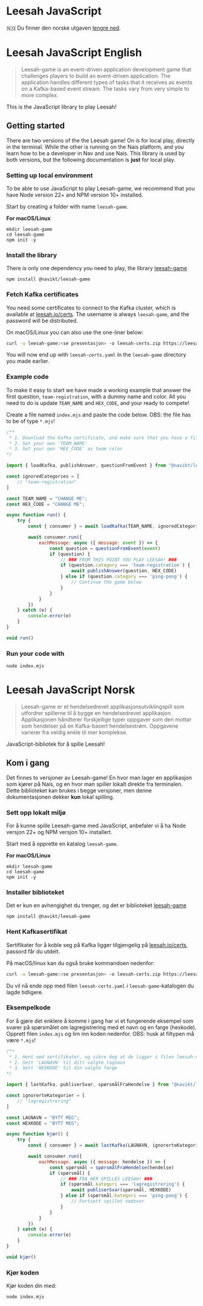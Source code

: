 # Leesah JavaScript

🇳🇴 Du finner den norske utgaven [lengre ned](#leesah-javascript-norsk).

# Leesah JavaScript English

> Leesah-game is an event-driven application development game that challenges players to build an event-driven application.
> The application handles different types of tasks that it receives as events on a Kafka-based event stream.
> The tasks vary from very simple to more complex.

This is the JavaScript library to play Leesah!

## Getting started

There are two versions of the the Leesah game!
On is for local play, directly in the terminal.
While the other is running on the Nais platform, and you learn how to be a developer in Nav and use Nais.
This library is used by both versions, but the following documentation is **just** for local play.

### Setting up local environment

To be able to use JavaScript to play Leesah-game, we recommend that you have Node version 22+ and NPM version 10+ installed.

Start by creating a folder with name `leesah-game`.

**For macOS/Linux**
```
mkdir leesah-game
cd leesah-game
npm init -y
```

### Install the library

There is only one dependency you need to play, the library [leesah-game](https://www.npmjs.com/package/@navikt/leesah-game)

```shell
npm install @navikt/leesah-game
```

### Fetch Kafka certificates

You need some certificates to connect to the Kafka cluster, which is available at [leesah.io/certs](https://leesah.io/certs).
The username is always `leesah-game`, and the password will be distributed.

On macOS/Linux you can also use the one-liner below:
```bash
curl -u leesah-game:<se presentasjon> -o leesah-certs.zip https://leesah.io/certs && unzip leesah-certs.zip
```

You will now end up with `leesah-certs.yaml` in the `leesah-game` directory you made earlier.

### Example code
To make it easy to start we have made a working example that answer the first question, `team-registration`, with a dummy name and color.
All you need to do is update `TEAM_NAME` and `HEX_CODE`, and your ready to compete!

Create a file named `index.mjs` and paste the code below. OBS: the file has to be of type `*.mjs`!

```js
/**
 * 1. Download the Kafka certificate, and make sure that you have a file called leesah-certs.yaml in the same directory as this file
 * 2. Set your own 'TEAM_NAME'
 * 3. Set your own 'HEX_CODE' as team color
*/

import { loadKafka, publishAnswer, questionFromEvent } from "@navikt/leesah-game";

const ignoredCategories = [
    // "team-registration"
]

const TEAM_NAME = "CHANGE ME";
const HEX_CODE = "CHANGE ME";

async function run() {
    try {
        const { consumer } = await loadKafka(TEAM_NAME, ignoredCategories)

        await consumer.run({
            eachMessage: async ({ message: event }) => {
                const question = questionFromEvent(event)
                if (question) {
                    // ### FROM THIS POINT YOU PLAY LEESAH! ###
                    if (question.category === 'team-registration') {
                        await publishAnswer(question, HEX_CODE)
                    } else if (question.category === 'ping-pong') {
                        // Continue the game below
                    }
                }
            }
        })
    } catch (e) {
        console.error(e)
    }
}

void run()
```

### Run your code with

```shell
node index.mjs
```

# Leesah JavaScript Norsk

> Leesah-game er et hendelsedrevet applikasjonsutviklingspill som utfordrer spillerne til å bygge en hendelsedrevet applikasjon. 
> Applikasjonen håndterer forskjellige typer oppgaver som den mottar som hendelser på en Kafka-basert hendelsestrøm. 
> Oppgavene varierer fra veldig enkle til mer komplekse.

JavaScript-bibliotek for å spille Leesah!

## Kom i gang

Det finnes to versjoner av Leesah-game!
En hvor man lager en applikasjon som kjører på Nais, og en hvor man spiller lokalt direkte fra terminalen.
Dette biblioteket kan brukes i begge versjoner, men denne dokumentasjonen dekker **kun** lokal spilling.

### Sett opp lokalt miljø

For å kunne spille Leesah-game med JavaScript, anbefaler vi å ha Node versjon 22+ og NPM versjon 10+ installert.

Start med å opprette en katalog `leesah-game`.

**For macOS/Linux**
```
mkdir leesah-game
cd leesah-game
npm init -y
```

### Installer biblioteket

Det er kun en avhengighet du trenger, og det er biblioteket [leesah-game](https://www.npmjs.com/package/@navikt/leesah-game)

```shell
npm install @navikt/leesah-game
```

### Hent Kafkasertifikat

Sertifikater for å koble seg på Kafka ligger tilgjengelig på [leesah.io/certs](https://leesah.io/certs), passord får du utdelt.

På macOS/linux kan du også bruke kommandoen nedenfor:
```bash
curl -u leesah-game:<se presentasjon> -o leesah-certs.zip https://leesah.io/certs && unzip leesah-certs.zip
```

Du vil nå ende opp med filen `leesah-certs.yaml` i `leesah-game`-katalogen du lagde tidligere.

### Eksempelkode
For å gjøre det enklere å komme i gang har vi et fungerende eksempel som svarer på spørsmålet om lagregistrering med et navn og en farge (hexkode).
Opprett filen `index.mjs` og lim inn koden nedenfor. OBS: husk at filtypen må være `*.mjs`!

```js
/**
 * 1. Hent ned sertifikater, og sikre deg at de ligger i filen leesah-certs.yaml
 * 2. Sett 'LAGNAVN' til ditt valgte lagnavn
 * 3. Sett 'HEXKODE' til din valgte farge
*/

import { lastKafka, publiserSvar, spørsmålFraHendelse } from "@navikt/leesah-game";

const ignorerteKategorier = [
    // "lagregistrering"
]

const LAGNAVN = "BYTT MEG";
const HEXKODE = "BYTT MEG";

async function kjør() {
    try {
        const { consumer } = await lastKafka(LAGNAVN, ignorerteKategorier)

        await consumer.run({
            eachMessage: async ({ message: hendelse }) => {
                const spørsmål = spørsmålFraHendelse(hendelse)
                if (spørsmål) {
                    // ### FRA HER SPILLES LEESAH! ###
                    if (spørsmål.kategori === 'lagregistrering') {
                        await publiserSvar(spørsmål, HEXKODE)
                    } else if (spørsmål.kategori === 'ping-pong') {
                        // Fortsett spillet nedover
                    }
                }
            }
        })
    } catch (e) {
        console.error(e)
    }
}

void kjør()
```

### Kjør koden

Kjør koden din med:
```shell
node index.mjs
```

